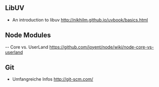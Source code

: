 ## LibUV
- An introduction to libuv http://nikhilm.github.io/uvbook/basics.html

## Node Modules
-- Core vs. UserLand https://github.com/joyent/node/wiki/node-core-vs-userland

## Git
- Umfangreiche Infos http://git-scm.com/